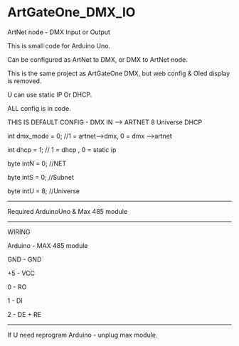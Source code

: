 # ArtGateOne_DMX_IO
ArtNet node - DMX Input or Output

This is small code for Arduino Uno.

Can be configured as ArtNet to DMX, or DMX to ArtNet node.


This is the same project as ArtGateOne DMX, but web config & Oled display is removed.


U can use static IP Or DHCP.

ALL config is in code.

THIS IS DEFAULT CONFIG - DMX IN --> ARTNET 8 Universe DHCP

int dmx_mode = 0; //1 = artnet-->dmx, 0 = dmx -->artnet

int dhcp = 1; // 1 = dhcp , 0 = static ip

byte intN = 0; //NET

byte intS = 0; //Subnet

byte intU = 8; //Universe

--------

Required
ArduinoUno &
Max 485 module

---------

WIRING

Arduino - MAX 485 module

GND - GND

+5 - VCC

0 - RO

1 - DI

2 - DE + RE


---------
If U need reprogram Arduino - unplug max module.

